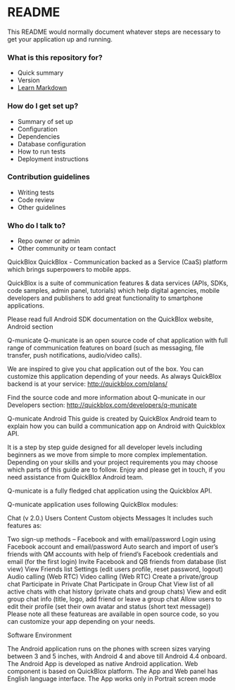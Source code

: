 # README #

This README would normally document whatever steps are necessary to get your application up and running.

### What is this repository for? ###

* Quick summary
* Version
* [Learn Markdown](https://bitbucket.org/tutorials/markdowndemo)

### How do I get set up? ###

* Summary of set up
* Configuration
* Dependencies
* Database configuration
* How to run tests
* Deployment instructions

### Contribution guidelines ###

* Writing tests
* Code review
* Other guidelines

### Who do I talk to? ###

* Repo owner or admin
* Other community or team contact


QuickBlox
QuickBlox - Communication backed as a Service (CaaS) platform which brings superpowers to mobile apps.

QuickBlox is a suite of communication features & data services (APIs, SDKs, code samples, admin panel, tutorials) which help digital agencies, mobile developers and publishers to add great functionality to smartphone applications.

Please read full Android SDK documentation on the QuickBlox website, Android section

Q-municate
Q-municate is an open source code of chat application with full range of communication features on board (such as messaging, file transfer, push notifications, audio/video calls).

We are inspired to give you chat application out of the box. You can customize this application depending of your needs. As always QuickBlox backend is at your service: http://quickblox.com/plans/

Find the source code and more information about Q-municate in our Developers section: http://quickblox.com/developers/q-municate

Q-municate Android
This guide is created by QuickBlox Android team to explain how you can build a communication app on Android with Quickblox API.

It is a step by step guide designed for all developer levels including beginners as we move from simple to more complex implementation. Depending on your skills and your project requirements you may choose which parts of this guide are to follow. Enjoy and please get in touch, if you need assistance from QuickBlox Android team.

Q-municate is a fully fledged chat application using the Quickblox API.

Q-municate application uses following QuickBlox modules:

Chat (v 2.0.)
Users
Content
Custom objects
Messages
It includes such features as:

Two sign-up methods – Facebook and with email/password
Login using Facebook account and email/password
Auto search and import of user’s friends with QM accounts with help of friend’s Facebook credentials and email (for the first login)
Invite Facebook and QB friends from database (list view)
View Friends list
Settings (edit users profile, reset password, logout)
Audio calling (Web RTC)
Video calling (Web RTC)
Create a private/group chat
Participate in Private Chat
Participate in Group Chat
View list of all active chats with chat history (private chats and group chats)
View and edit group chat info (title, logo, add friend or leave a group chat
Allow users to edit their profile (set their own avatar and status (short text message))
Please note all these featureas are available in open source code, so you can customize your app depending on your needs.

Software Environment

The Android application runs on the phones with screen sizes varying between 3 and 5 inches, with Android 4 and above till Android 4.4 onboard.
The Android App is developed as native Android application.
Web component is based on QuickBlox platform.
The App and Web panel has English language interface.
The App works only in Portrait screen mode
